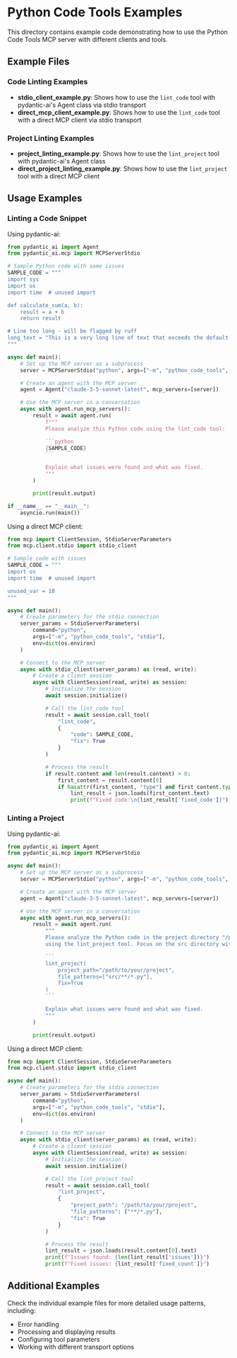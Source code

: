 # Python Code Tools Examples

This directory contains example code demonstrating how to use the Python Code Tools MCP server with different clients and tools.

## Example Files

### Code Linting Examples

- **stdio_client_example.py**: Shows how to use the `lint_code` tool with pydantic-ai's Agent class via stdio transport
- **direct_mcp_client_example.py**: Shows how to use the `lint_code` tool with a direct MCP client via stdio transport

### Project Linting Examples

- **project_linting_example.py**: Shows how to use the `lint_project` tool with pydantic-ai's Agent class
- **direct_project_linting_example.py**: Shows how to use the `lint_project` tool with a direct MCP client

## Usage Examples

### Linting a Code Snippet

Using pydantic-ai:

````python
from pydantic_ai import Agent
from pydantic_ai.mcp import MCPServerStdio

# Sample Python code with some issues
SAMPLE_CODE = """
import sys
import os
import time  # unused import

def calculate_sum(a, b):
    result = a + b
    return result

# Line too long - will be flagged by ruff
long_text = "This is a very long line of text that exceeds the default line length limit in most Python style guides"
"""

async def main():
    # Set up the MCP server as a subprocess
    server = MCPServerStdio("python", args=["-m", "python_code_tools", "stdio"])

    # Create an agent with the MCP server
    agent = Agent("claude-3-5-sonnet-latest", mcp_servers=[server])

    # Use the MCP server in a conversation
    async with agent.run_mcp_servers():
        result = await agent.run(
            f"""
            Please analyze this Python code using the lint_code tool:

            ```python
            {SAMPLE_CODE}
            ```

            Explain what issues were found and what was fixed.
            """
        )

        print(result.output)

if __name__ == "__main__":
    asyncio.run(main())
````

Using a direct MCP client:

```python
from mcp import ClientSession, StdioServerParameters
from mcp.client.stdio import stdio_client

# Sample code with issues
SAMPLE_CODE = """
import os
import time  # unused import

unused_var = 10
"""

async def main():
    # Create parameters for the stdio connection
    server_params = StdioServerParameters(
        command="python",
        args=["-m", "python_code_tools", "stdio"],
        env=dict(os.environ)
    )

    # Connect to the MCP server
    async with stdio_client(server_params) as (read, write):
        # Create a client session
        async with ClientSession(read, write) as session:
            # Initialize the session
            await session.initialize()

            # Call the lint_code tool
            result = await session.call_tool(
                "lint_code",
                {
                    "code": SAMPLE_CODE,
                    "fix": True
                }
            )

            # Process the result
            if result.content and len(result.content) > 0:
                first_content = result.content[0]
                if hasattr(first_content, "type") and first_content.type == "text":
                    lint_result = json.loads(first_content.text)
                    print(f"Fixed code:\n{lint_result['fixed_code']}")
```

### Linting a Project

Using pydantic-ai:

````python
from pydantic_ai import Agent
from pydantic_ai.mcp import MCPServerStdio

async def main():
    # Set up the MCP server as a subprocess
    server = MCPServerStdio("python", args=["-m", "python_code_tools", "stdio"])

    # Create an agent with the MCP server
    agent = Agent("claude-3-5-sonnet-latest", mcp_servers=[server])

    # Use the MCP server in a conversation
    async with agent.run_mcp_servers():
        result = await agent.run(
            """
            Please analyze the Python code in the project directory "/path/to/your/project"
            using the lint_project tool. Focus on the src directory with this command:

            ```
            lint_project(
                project_path="/path/to/your/project",
                file_patterns=["src/**/*.py"],
                fix=True
            )
            ```

            Explain what issues were found and what was fixed.
            """
        )

        print(result.output)
````

Using a direct MCP client:

```python
from mcp import ClientSession, StdioServerParameters
from mcp.client.stdio import stdio_client

async def main():
    # Create parameters for the stdio connection
    server_params = StdioServerParameters(
        command="python",
        args=["-m", "python_code_tools", "stdio"],
        env=dict(os.environ)
    )

    # Connect to the MCP server
    async with stdio_client(server_params) as (read, write):
        # Create a client session
        async with ClientSession(read, write) as session:
            # Initialize the session
            await session.initialize()

            # Call the lint_project tool
            result = await session.call_tool(
                "lint_project",
                {
                    "project_path": "/path/to/your/project",
                    "file_patterns": ["**/*.py"],
                    "fix": True
                }
            )

            # Process the result
            lint_result = json.loads(result.content[0].text)
            print(f"Issues found: {len(lint_result['issues'])}")
            print(f"Fixed issues: {lint_result['fixed_count']}")
```

## Additional Examples

Check the individual example files for more detailed usage patterns, including:

- Error handling
- Processing and displaying results
- Configuring tool parameters
- Working with different transport options
